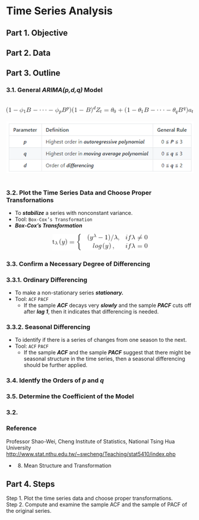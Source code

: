 # Time Series Analysis
## Part 1. Objective
## Part 2. Data
## Part 3. Outline
### 3.1. General ***ARIMA(p,d,q)*** Model
<br>
<div align=center><img src="https://github.com/lclh813/Time_Series_Analysis/blob/master/ArimaModel.png"/></div>
<br>
<div align=center><img src="https://github.com/lclh813/Time_Series_Analysis/blob/master/ArimaParameter.png"/></div>
<br>

### 3.2. Plot the Time Series Data and Choose Proper Transfornations
- To ***stabilize*** a series with nonconstant variance.
- Tool: ```Box-Cox’s Transformation```
- ***Box-Cox’s Transformation*** 

<div align=center><img src="https://github.com/lclh813/Time_Series_Analysis/blob/master/BoxCox.png"/></div>

### 3.3. Confirm a Necessary Degree of Differencing
### 3.3.1. Ordinary Differencing
- To make a non-stationary series ***stationary.***
- Tool: ```ACF``` ```PACF```
  - If the sample ***ACF*** decays very ***slowly*** and the sample ***PACF*** cuts off after ***lag 1***, then it indicates that differencing  is needed.
  
### 3.3.2. Seasonal Differencing
- To identify if there is a series of changes from one season to the next.
- Tool: ```ACF``` ```PACF```
  - If the sample ***ACF*** and the sample ***PACF*** suggest that there might be seasonal structure in the time series, then a seasonal differencing should be further applied.
  
### 3.4. Identfy the Orders of ***p*** and ***q***
  
### 3.5. Determine the Coefficient of the Model


### 3.2. 

### Reference
Professor Shao-Wei, Cheng
Institute of Statistics, National Tsing Hua University
http://www.stat.nthu.edu.tw/~swcheng/Teaching/stat5410/index.php
- 08. Mean Structure and Transformation




## Part 4. Steps

Step 1. Plot the time series data and choose proper transformations.  
Step 2. Compute and examine the sample ACF and the sample of PACF of the original series.
